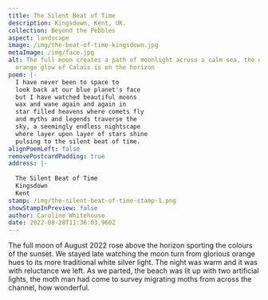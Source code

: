 ```yaml
---
title: The Silent Beat of Time
description: Kingsdown, Kent, UK.
collection: Beyond the Pebbles
aspect: landscape
image: /img/the-beat-of-time-kingsdown.jpg
metaImage: /img/face.jpg
alt: The full moon creates a path of moonlight across a calm sea, the distant
  orange glow of Calais is on the horizon
poem: |-
  I have never been to space to
  look back at our blue planet's face
  but I have watched beautiful moons
  wax and wane again and again in
  star filled heavens where comets fly 
  and myths and legends traverse the 
  sky, a seemingly endless nightscape  
  where layer upon layer of stars shine 
  pulsing to the silent beat of time.
alignPoemLeft: false
removePostcardPadding: true
address: |-
  
  The Silent Beat of Time
  Kingsdown
  Kent
stamp: /img/the-silent-beat-of-time-stamp-1.png
showStampInPreview: false
author: Caroline Whitehouse
date: 2022-08-28T11:36:03.960Z
---
```

The full moon of August 2022 rose above the horizon sporting the colours of the sunset.
We stayed late watching the moon turn from glorious orange hues to its more traditional white silver light.
The night was warm and it was with reluctance we left. As we parted, the beach was lit up with two artificial lights, the moth man had come to survey migrating moths from across the channel, how wonderful.